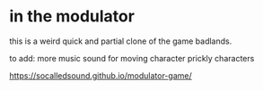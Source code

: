 # in the modulator

this is a weird quick and partial clone of the game badlands.

to add:
    more music
    sound for moving character
    prickly characters

https://socalledsound.github.io/modulator-game/